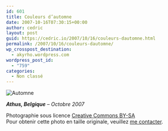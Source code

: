 ```yaml
---
id: 601
title: Couleurs d’automne
date: 2007-10-16T07:30:15+00:00
author: cedric
layout: post
guid: https://cedric.io/2007/10/16/couleurs-dautomne.html
permalink: /2007/10/16/couleurs-dautomne/
wp_crosspost_destination:
  - akyrho.wordpress.com
wordpress_post_id:
  - "759"
categories:
  - Non classé
---
```

![Automne](/images/2007/10/450x-s_cimg0318-mod.JPG)

_**Athus, Belgique** &#8211; Octobre 2007_

Photographie sous licence [Creative Commons BY-SA](http://creativecommons.org/licenses/by-sa/2.0/be/deed.fr)  
Pour obtenir cette photo en taille originale, veuillez [me contacter](http://www.parenthese.be/contact/).